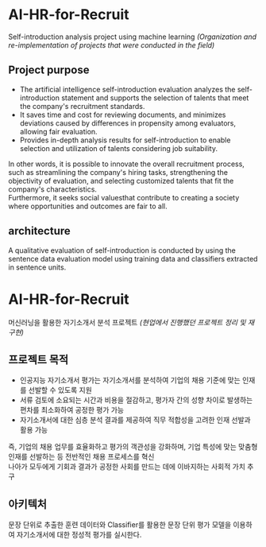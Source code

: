 # AI-HR-for-Recruit
Self-introduction analysis project using machine learning
*(Organization and re-implementation of projects that were conducted in the field)*

## Project purpose

- The artificial intelligence self-introduction evaluation analyzes the self-introduction statement and supports the selection of talents that meet the company's recruitment standards.
- It saves time and cost for reviewing documents, and minimizes deviations caused by differences in propensity among evaluators, allowing fair evaluation.
- Provides in-depth analysis results for self-introduction to enable selection and utilization of talents considering job suitability.

In other words, it is possible to innovate the overall recruitment process, such as streamlining the company's hiring tasks, strengthening the objectivity of evaluation, and selecting customized talents that fit the company's characteristics.<br>
Furthermore, it seeks social values ​​that contribute to creating a society where opportunities and outcomes are fair to all.

## architecture

A qualitative evaluation of self-introduction is conducted by using the sentence data evaluation model using training data and classifiers extracted in sentence units.


# AI-HR-for-Recruit
머신러닝을 활용한 자기소개서 분석 프로젝트
*(현업에서 진행했던 프로젝트 정리 및 재구현)*

## 프로젝트 목적

- 인공지능 자기소개서 평가는 자기소개서를 분석하여 기업의 채용 기준에 맞는 인재를 선발할 수 있도록 지원
- 서류 검토에 소요되는 시간과 비용을 절감하고, 평가자 간의 성향 차이로 발생하는 편차를 최소화하여 공정한 평가 가능
- 자기소개서에 대한 심층 분석 결과를 제공하여 직무 적합성을 고려한 인재 선발과 활용 가능

즉, 기업의 채용 업무를 효율화하고 평가의 객관성을 강화하며, 기업 특성에 맞는 맞춤형 인재를 선발하는 등 전반적인 채용 프로세스를 혁신<br>
나아가 모두에게 기회과 결과가 공정한 사회를 만드는 데에 이바지하는 사회적 가치 추구

## 아키텍처

문장 단위로 추출한 훈련 데이터와 Classifier를 활용한 문장 단위 평가 모델을 이용하여 자기소개서에 대한 정성적 평가를 실시한다.

